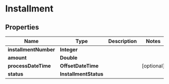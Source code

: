 

# Installment


## Properties

| Name | Type | Description | Notes |
|------------ | ------------- | ------------- | -------------|
|**installmentNumber** | **Integer** |  |  |
|**amount** | **Double** |  |  |
|**processDateTime** | **OffsetDateTime** |  |  [optional] |
|**status** | **InstallmentStatus** |  |  |



